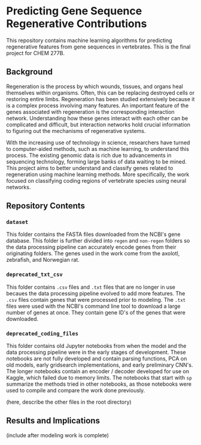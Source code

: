 # Predicting Gene Sequence Regenerative Contributions 

This repository contains machine learning algorithms for predicting regenerative features from gene sequences in vertebrates. This is the final project for CHEM 277B.

## Background

Regeneration is the process by which wounds, tissues, and organs heal themselves within organisms. Often, this can be replacing destroyed cells or restoring entire limbs. Regeneration has been studied extensively because it is a complex process involving many features. An important feature of the genes associated with regeneration is the corresponding interaction network. Understanding how these genes interact with each other can be complicated and difficult, but interaction networks hold crucial information to figuring out the mechanisms of regenerative systems.

With the increasing use of technology in science, researchers have turned to computer-aided methods, such as machine learning, to understand this process. The existing genomic data is rich due to advancements in sequencing technology, forming large banks of data waiting to be mined. 
This project aims to better understand and classify genes related to regeneration using machine learning methods. More specifically, the work focused on classifying coding regions of vertebrate species using neural networks. 

## Repository Contents

### `dataset`

This folder contains the FASTA files downloaded from the NCBI's gene database. This folder is further divided into `regen` and `non-regen` folders so the data processing pipeline can accurately encode genes from their originating folders. The genes used in the work come from the axolotl, zebrafish, and Norwegian rat. 

### `deprecated_txt_csv`

This folder contains `.csv` files and `.txt` files that are no longer in use becaues the data processing pipeline evolved to add more features. The `.csv` files contain genes that were processed prior to modeling. The `.txt` files were used with the NCBI's command line tool to download a large number of genes at once. They contain gene ID's of the genes that were downloaded. 

### `deprecated_coding_files`

This folder contains old Jupyter notebooks from when the model and the data processing pipeline were in the early stages of development. These notebooks are not fully developed and contain parsing functions, PCA on old models, early gridsearch implementations, and early preliminary CNN's. The longer notebooks contain an encoder / decoder developed for use on Kaggle, which failed due to memory limits. The notebooks that start with `sp` summarize the methods tried in other notebooks, as those notebooks were used to compile and compare the work done previously. 

(here, describe the other files in the root directory)

## Results and Implications

(include after modeling work is complete)


